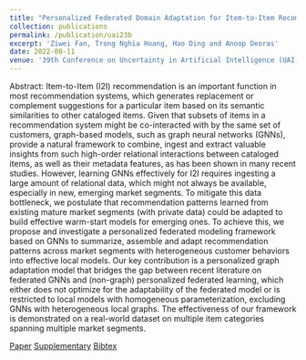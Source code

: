 ```yaml
---
title: "Personalized Federated Domain Adaptation for Item-to-Item Recommendation"
collection: publications
permalink: /publication/uai23b
excerpt: 'Ziwei Fan, Trong Nghia Hoang, Hao Ding and Anoop Deoras'
date: 2022-08-11
venue: '39th Conference on Uncertainty in Artificial Intelligence (UAI)'
---
```

Abstract: Item-to-Item (I2I) recommendation is an important function in most recommendation systems, which generates replacement or complement suggestions for a particular item based on its semantic similarities to other cataloged items. Given that subsets of items in a recommendation system might be co-interacted with by the same set of customers, graph-based models, such as graph neural networks (GNNs), provide a natural framework to combine, ingest and extract valuable insights from such high-order relational interactions between cataloged items, as well as their metadata features, as has been shown in many recent studies. However, learning GNNs effectively for I2I requires ingesting a large amount of relational data, which might not always be available, especially in new, emerging market segments. To mitigate this data bottleneck, we postulate that recommendation patterns learned from existing mature market segments (with private data) could be adapted to build effective warm-start models for emerging ones. To achieve this, we propose and investigate a personalized federated modeling framework based on GNNs to summarize, assemble and adapt recommendation patterns across market segments with heterogeneous customer behaviors into effective local models. Our key contribution is a personalized graph adaptation model that bridges the gap between recent literature on federated GNNs and (non-graph) personalized federated learning, which either does not optimize for the adaptability of the federated model or is restricted to local models with homogeneous parameterization, excluding GNNs with heterogeneous local graphs. The effectiveness of our framework is demonstrated on a real-world dataset on multiple item categories spanning multiple market segments.

[Paper](http://htnghia87.github.io/files/uai23b.pdf)
[Supplementary](http://htnghia87.github.io/files/uai23b.pdf)
[Bibtex](http://htnghia87.github.io/files/uai23b.bib)